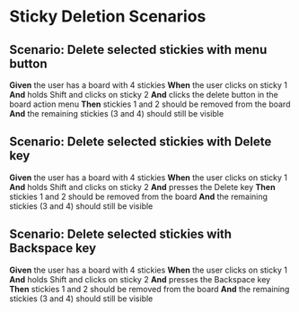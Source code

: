 # Sticky Deletion Scenarios

## Scenario: Delete selected stickies with menu button
**Given** the user has a board with 4 stickies
**When** the user clicks on sticky 1
**And** holds Shift and clicks on sticky 2
**And** clicks the delete button in the board action menu
**Then** stickies 1 and 2 should be removed from the board
**And** the remaining stickies (3 and 4) should still be visible

## Scenario: Delete selected stickies with Delete key
**Given** the user has a board with 4 stickies
**When** the user clicks on sticky 1
**And** holds Shift and clicks on sticky 2
**And** presses the Delete key
**Then** stickies 1 and 2 should be removed from the board
**And** the remaining stickies (3 and 4) should still be visible

## Scenario: Delete selected stickies with Backspace key
**Given** the user has a board with 4 stickies
**When** the user clicks on sticky 1
**And** holds Shift and clicks on sticky 2
**And** presses the Backspace key
**Then** stickies 1 and 2 should be removed from the board
**And** the remaining stickies (3 and 4) should still be visible


